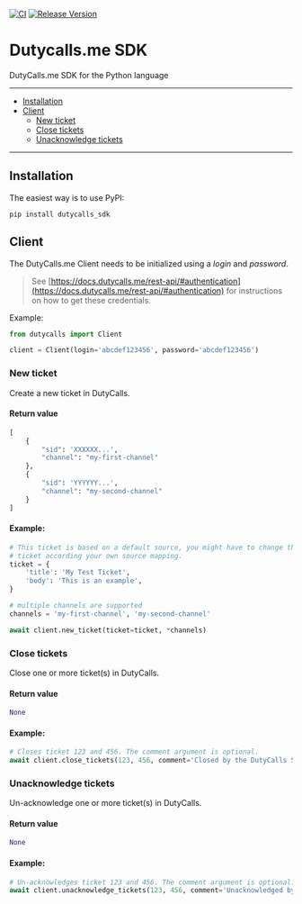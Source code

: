 [![CI](https://github.com/transceptor-technology/python-dutycalls-sdk/workflows/CI/badge.svg)](https://github.com/transceptor-technology/python-dutycalls-sdk/actions)
[![Release Version](https://img.shields.io/github/release/transceptor-technology/python-dutycalls-sdk)](https://github.com/transceptor-technology/python-dutycalls-sdk/releases)

# Dutycalls.me SDK

DutyCalls.me SDK for the Python language

---------------------------------------
  * [Installation](#installation)
  * [Client](#client)
    * [New ticket](#new-ticket)
    * [Close tickets](#close-tickets)
    * [Unacknowledge tickets](#unacknowledge-tickets)

---------------------------------------


## Installation

The easiest way is to use PyPI:

```
pip install dutycalls_sdk
```

## Client

The DutyCalls.me Client needs to be initialized using a *login* and *password*.
> See [https://docs.dutycalls.me/rest-api/#authentication](https://docs.dutycalls.me/rest-api/#authentication) for instructions on how to get these credentials.

Example:

```python
from dutycalls import Client

client = Client(login='abcdef123456', password='abcdef123456')
```

### New ticket

Create a new ticket in DutyCalls.

#### Return value

```python
[
    {
        "sid": 'XXXXXX...',
        "channel": "my-first-channel"
    },
    {
        "sid": 'YYYYYY...',
        "channel": "my-second-channel"
    }
]
```

#### Example:
```python
# This ticket is based on a default source, you might have to change the
# ticket according your own source mapping.
ticket = {
    'title': 'My Test Ticket',
    'body': 'This is an example',
}

# multiple channels are supported
channels = 'my-first-channel', 'my-second-channel'

await client.new_ticket(ticket=ticket, *channels)
```

### Close tickets

Close one or more ticket(s) in DutyCalls.

#### Return value

```python
None
```

#### Example:

```python
# Closes ticket 123 and 456. The comment argument is optional.
await client.close_tickets(123, 456, comment='Closed by the DutyCalls SDK')
```

### Unacknowledge tickets

Un-acknowledge one or more ticket(s) in DutyCalls.

#### Return value

```python
None
```

#### Example:

```python
# Un-acknowledges ticket 123 and 456. The comment argument is optional.
await client.unacknowledge_tickets(123, 456, comment='Unacknowledged by the DutyCalls SDK'))
```
